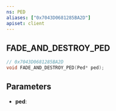 ```yaml
---
ns: PED
aliases: ["0x7043D0681285BA2D"]
apiset: client
---
```

## FADE_AND_DESTROY_PED

```c
// 0x7043D0681285BA2D
void FADE_AND_DESTROY_PED(Ped* ped);
```


## Parameters
* **ped**: